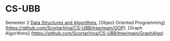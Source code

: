 # CS-UBB

Semester 2
[Data Structures and Algorithms](https://github.com/ScortarIrina/CS-UBB/tree/main/DSA),
[Object Oriented Programming] (https://github.com/ScortarIrina/CS-UBB/tree/main/OOP),
[Graph Algorithms] (https://github.com/ScortarIrina/CS-UBB/tree/main/GraphAlgo)
